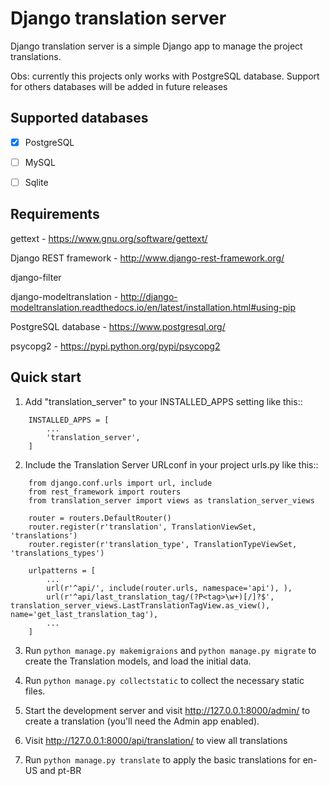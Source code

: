 Django translation server
=========================

Django translation server is a simple Django app to manage the project translations.


Obs: currently this projects only works with PostgreSQL database. Support for others databases will be added in future releases


Supported databases
-------------------
- [x] PostgreSQL
- [ ] MySQL
- [ ] Sqlite


Requirements
-----------

gettext - https://www.gnu.org/software/gettext/

Django REST framework - http://www.django-rest-framework.org/

django-filter

django-modeltranslation - http://django-modeltranslation.readthedocs.io/en/latest/installation.html#using-pip

PostgreSQL database - https://www.postgresql.org/

psycopg2 - https://pypi.python.org/pypi/psycopg2


Quick start
-----------

1. Add "translation_server" to your INSTALLED_APPS setting like this::
```
    INSTALLED_APPS = [
        ...
        'translation_server',
    ]
```
2. Include the Translation Server URLconf in your project urls.py like this::
```
    from django.conf.urls import url, include
    from rest_framework import routers
    from translation_server import views as translation_server_views
    
    router = routers.DefaultRouter()
    router.register(r'translation', TranslationViewSet, 'translations')
    router.register(r'translation_type', TranslationTypeViewSet, 'translations_types')

    urlpatterns = [
        ...
        url(r'^api/', include(router.urls, namespace='api'), ),
        url(r'^api/last_translation_tag/(?P<tag>\w+)[/]?$', translation_server_views.LastTranslationTagView.as_view(), name='get_last_translation_tag'),
        ...
    ]
```
3. Run ```python manage.py makemigraions``` and ```python manage.py migrate``` to create the Translation models, and load the initial data.

4. Run ```python manage.py collectstatic``` to collect the necessary static files.

5. Start the development server and visit http://127.0.0.1:8000/admin/ to create a translation (you'll need the Admin app enabled).

6. Visit http://127.0.0.1:8000/api/translation/ to view all translations

7. Run `python manage.py translate` to apply the basic translations for en-US and pt-BR
